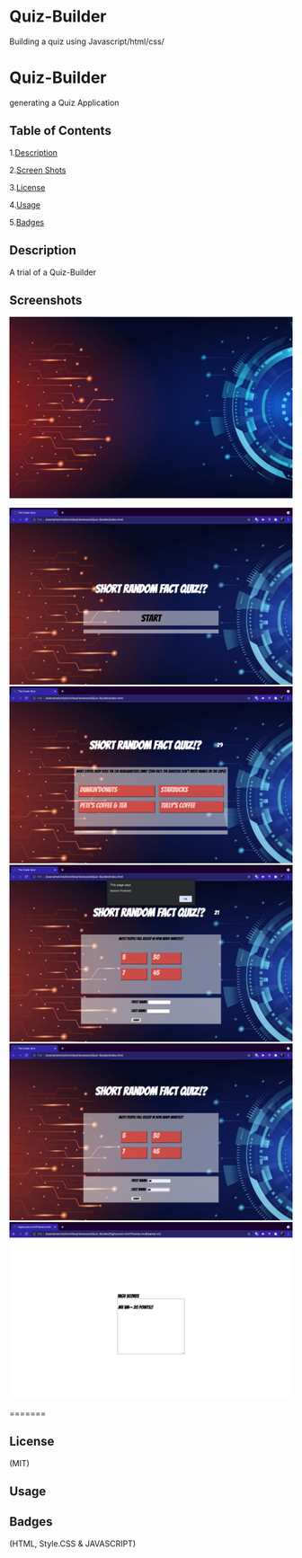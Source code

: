 # Quiz-Builder
Building a quiz using Javascript/html/css/
# Quiz-Builder
generating a Quiz Application


## Table of Contents

1.[Description](#Description)

2.[Screen Shots](#Screenshots)

3.[License](#License)

4.[Usage](#Usage)

5.[Badges](#Badges)

## Description
A trial of a Quiz-Builder

## Screenshots
![Quiz-Builder](assets/images/code.jpeg)

![Quiz-Builder](assets/images/ss30.png)
![Quiz-Builder](assets/images/ss31.png)
![Quiz-Builder](assets/images/ss32.png)
![Quiz-Builder](assets/images/ss33.png)
![Quiz-Builder](assets/images/ss34.png)

=======

## License
(MIT)

## Usage

## Badges
(HTML, Style.CSS & JAVASCRIPT)

